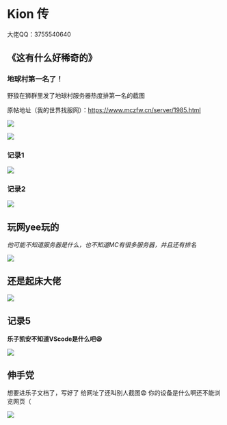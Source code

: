 # Kion 传

大佬QQ：3755540640

## 《这有什么好稀奇的》

### 地球村第一名了！

野狼在狮群里发了地球村服务器热度排第一名的截图

原帖地址（我的世界找服网）：https://www.mczfw.cn/server/1985.html

![](/others/kion/地球村第一名啦.png)

![](/others/kion/地球村第一名啦2.png)

### 记录1

![](/others/kion/1.png)

### 记录2

![](/others/kion/2.jpg)

## 玩网yee玩的

*他可能不知道服务器是什么，也不知道MC有很多服务器，并且还有排名*

![](/others/kion/3.png)

## 还是起床大佬

![](/others/kion/4.png)

## 记录5

**乐子凯安不知道VScode是什么吧😆**

![](/others/kion/5.png)

## 伸手党

想要进乐子文档了，写好了
给网址了还叫别人截图😨
你的设备是什么啊还不能浏览网页（

![](/others/kion/5.5.png)
